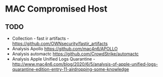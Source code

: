 # MAC Compromised Host

## TODO
- Collection - fast ir artifacts - https://github.com/OWNsecurity/fastir_artifacts
- Analysis Apollo https://github.com/mac4n6/APOLLO
- Analysis automactc https://github.com/CrowdStrike/automactc
- Analysis Apple Unified Logs Quarantine - http://www.mac4n6.com/blog/2020/6/5/analysis-of-apple-unified-logs-quarantine-edition-entry-11-airdropping-some-knowledge